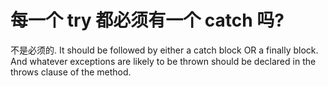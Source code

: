 # 每一个 try 都必须有一个 catch 吗?

不是必须的. It should be followed by either a catch block OR a finally block. And whatever exceptions are likely to be thrown should be declared in the throws clause of the method.
